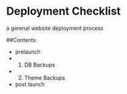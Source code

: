 Deployment Checklist
====================

a gerenal website deployment process

##Contents

* prelaunch
* 1. DB Backups
* 2. Theme Backups
* post launch

